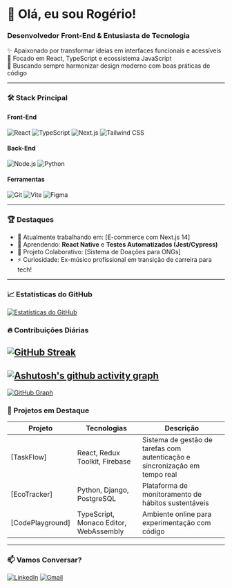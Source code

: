 # 👋 Olá, eu sou Rogério! 

### Desenvolvedor Front-End & Entusiasta de Tecnologia

✨ Apaixonado por transformar ideias em interfaces funcionais e acessíveis  
🚀 Focado em React, TypeScript e ecossistema JavaScript  
🎨 Buscando sempre harmonizar design moderno com boas práticas de código

---

### 🛠 Stack Principal

#### Front-End
![React](https://img.shields.io/badge/React-61DAFB?style=flat&logo=react&logoColor=black)
![TypeScript](https://img.shields.io/badge/TypeScript-3178C6?style=flat&logo=typescript&logoColor=white)
![Next.js](https://img.shields.io/badge/Next.js-000000?style=flat&logo=next.js&logoColor=white)
![Tailwind CSS](https://img.shields.io/badge/Tailwind_CSS-06B6D4?style=flat&logo=tailwind-css&logoColor=white)

#### Back-End
![Node.js](https://img.shields.io/badge/Node.js-339933?style=flat&logo=node.js&logoColor=white)
![Python](https://img.shields.io/badge/Python-3776AB?style=flat&logo=python&logoColor=white)

#### Ferramentas
![Git](https://img.shields.io/badge/Git-F05032?style=flat&logo=git&logoColor=white)
![Vite](https://img.shields.io/badge/Vite-B73BFE?style=flat&logo=vite&logoColor=white)
![Figma](https://img.shields.io/badge/Figma-F24E1E?style=flat&logo=figma&logoColor=white)

---

### 🏆 Destaques

- 🔭 Atualmente trabalhando em: [E-commerce com Next.js 14]
- 🌱 Aprendendo: **React Native** e **Testes Automatizados (Jest/Cypress)**
- 👯 Projeto Colaborativo: [Sistema de Doações para ONGs]
- ⚡ Curiosidade: Ex-músico profissional em transição de carreira para tech!

---
### 📈 Estatísticas do GitHub

[![Estatísticas do GitHub](https://github-readme-stats-sigma-five.vercel.app/api?username=Rogjesus&hide=contribs&count_private=true&show_icons=true&theme=vision-friendly-dark)](https://github.com/Rogjesus)

### 🔥 Contribuições Diárias

[![GitHub Streak](https://streak-stats.demolab.com?user=Rogjesus&theme=vision-friendly-dark&hide_border=true)](https://github.com/Rogjesus)
---
[![Ashutosh's github activity graph](https://github-readme-activity-graph.vercel.app/graph?username=rogjesus&bg_color=1aeadc&color=4c9e65&line=754c9e&point=1d1d1d&area=true&hide_border=true)](https://github.com/ashutosh00710/github-readme-activity-graph)
---
[![GitHub Graph](https://github-readme-activity-graph.vercel.app/graph?username=Rogjesus&theme=dracula)](https://github.com/Rogjesus)

### 🚀 Projetos em Destaque

| Projeto | Tecnologias | Descrição |
|---------|-------------|-----------|
| [TaskFlow] | React, Redux Toolkit, Firebase | Sistema de gestão de tarefas com autenticação e sincronização em tempo real |
| [EcoTracker] | Python, Django, PostgreSQL | Plataforma de monitoramento de hábitos sustentáveis |
| [CodePlayground] | TypeScript, Monaco Editor, WebAssembly | Ambiente online para experimentação com código |

---

### 📫 Vamos Conversar?

[![LinkedIn](https://img.shields.io/badge/LinkedIn-0077B5?style=for-the-badge&logo=linkedin&logoColor=white)](https://www.linkedin.com/in/rog%C3%A9riosilva1/)
[![Gmail](https://img.shields.io/badge/Gmail-D14836?style=for-the-badge&logo=gmail&logoColor=white)](rogeriojesus906@gmail.com)

